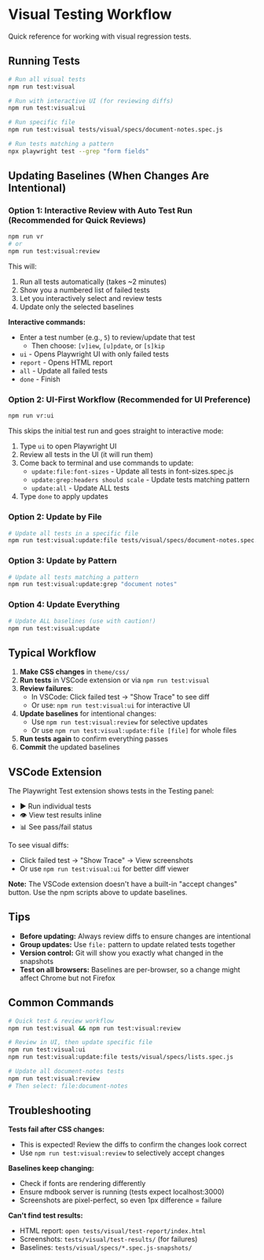 # Visual Testing Workflow

Quick reference for working with visual regression tests.

## Running Tests

```bash
# Run all visual tests
npm run test:visual

# Run with interactive UI (for reviewing diffs)
npm run test:visual:ui

# Run specific file
npm run test:visual tests/visual/specs/document-notes.spec.js

# Run tests matching a pattern
npx playwright test --grep "form fields"
```

## Updating Baselines (When Changes Are Intentional)

### Option 1: Interactive Review with Auto Test Run (Recommended for Quick Reviews)

```bash
npm run vr
# or
npm run test:visual:review
```

This will:
1. Run all tests automatically (takes ~2 minutes)
2. Show you a numbered list of failed tests
3. Let you interactively select and review tests
4. Update only the selected baselines

**Interactive commands:**
- Enter a test number (e.g., `5`) to review/update that test
  - Then choose: `[v]iew`, `[u]pdate`, or `[s]kip`
- `ui` - Opens Playwright UI with only failed tests
- `report` - Opens HTML report
- `all` - Update all failed tests
- `done` - Finish

### Option 2: UI-First Workflow (Recommended for UI Preference)

```bash
npm run vr:ui
```

This skips the initial test run and goes straight to interactive mode:
1. Type `ui` to open Playwright UI
2. Review all tests in the UI (it will run them)
3. Come back to terminal and use commands to update:
   - `update:file:font-sizes` - Update all tests in font-sizes.spec.js
   - `update:grep:headers should scale` - Update tests matching pattern
   - `update:all` - Update ALL tests
4. Type `done` to apply updates

### Option 2: Update by File

```bash
# Update all tests in a specific file
npm run test:visual:update:file tests/visual/specs/document-notes.spec.js
```

### Option 3: Update by Pattern

```bash
# Update all tests matching a pattern
npm run test:visual:update:grep "document notes"
```

### Option 4: Update Everything

```bash
# Update ALL baselines (use with caution!)
npm run test:visual:update
```

## Typical Workflow

1. **Make CSS changes** in `theme/css/`
2. **Run tests** in VSCode extension or via `npm run test:visual`
3. **Review failures**:
   - In VSCode: Click failed test → "Show Trace" to see diff
   - Or use: `npm run test:visual:ui` for interactive UI
4. **Update baselines** for intentional changes:
   - Use `npm run test:visual:review` for selective updates
   - Or use `npm run test:visual:update:file [file]` for whole files
5. **Run tests again** to confirm everything passes
6. **Commit** the updated baselines

## VSCode Extension

The Playwright Test extension shows tests in the Testing panel:

- ▶️ Run individual tests
- 👁️ View test results inline
- 📊 See pass/fail status

To see visual diffs:
- Click failed test → "Show Trace" → View screenshots
- Or use `npm run test:visual:ui` for better diff viewer

**Note:** The VSCode extension doesn't have a built-in "accept changes" button. Use the npm scripts above to update baselines.

## Tips

- **Before updating:** Always review diffs to ensure changes are intentional
- **Group updates:** Use `file:` pattern to update related tests together
- **Version control:** Git will show you exactly what changed in the snapshots
- **Test on all browsers:** Baselines are per-browser, so a change might affect Chrome but not Firefox

## Common Commands

```bash
# Quick test & review workflow
npm run test:visual && npm run test:visual:review

# Review in UI, then update specific file
npm run test:visual:ui
npm run test:visual:update:file tests/visual/specs/lists.spec.js

# Update all document-notes tests
npm run test:visual:review
# Then select: file:document-notes
```

## Troubleshooting

**Tests fail after CSS changes:**
- This is expected! Review the diffs to confirm the changes look correct
- Use `npm run test:visual:review` to selectively accept changes

**Baselines keep changing:**
- Check if fonts are rendering differently
- Ensure mdbook server is running (tests expect localhost:3000)
- Screenshots are pixel-perfect, so even 1px difference = failure

**Can't find test results:**
- HTML report: `open tests/visual/test-report/index.html`
- Screenshots: `tests/visual/test-results/` (for failures)
- Baselines: `tests/visual/specs/*.spec.js-snapshots/`
